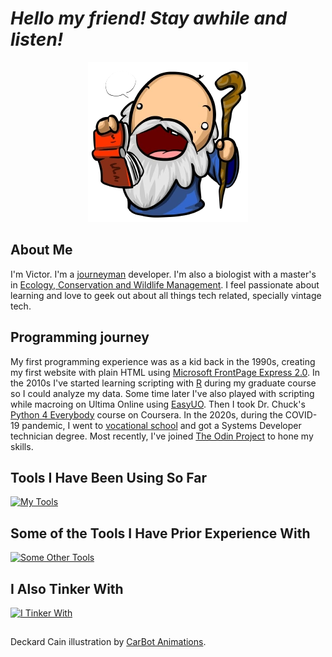 # *Hello my friend! Stay awhile and listen!*


<div align="center">
  
![profile programming](.assets/carbot_deckardcain.png "Deckard Cain, from the Diablo game franchise")

</div>


## About Me

I'm Victor. I'm a [journeyman](https://en.wikipedia.org/wiki/Journeyman_(disambiguation)) developer. I'm  also a biologist with a master's in [Ecology, Conservation and Wildlife Management](https://www.ufmg.br/pos/ecologia/en/). I feel passionate about learning and love to geek out about all things tech related, specially vintage tech.

## Programming journey

My first programming experience was as a kid back in the 1990s, creating my first website with plain HTML using [Microsoft FrontPage Express 2.0](https://en.wikipedia.org/wiki/Microsoft_FrontPage). In the 2010s I've started learning scripting with [R](https://cran.r-project.org/) during my graduate course so I could analyze my data. Some time later I've also played with scripting while macroing on Ultima Online using [EasyUO](http://www.easyuo.com/). Then I took Dr. Chuck's [Python 4 Everybody](https://www.py4e.com/) course on Coursera. In the 2020s, during the COVID-19 pandemic, I went to [vocational school](.assets/pc_desenvolvimento_de_sistemas_uberaba_cfp_fidelis_reis.pdf) and got a Systems Developer technician degree. Most recently, I've joined [The Odin Project](https://www.theodinproject.com/) to hone my skills.

## Tools I Have Been Using So Far

[![My Tools](https://skillicons.dev/icons?i=html,css,js,git,github,vscode)](https://skillicons.dev)

## Some of the Tools I Have Prior Experience With

[![Some Other Tools](https://skillicons.dev/icons?i=r,latex,python)](https://skillicons.dev)

## I Also Tinker With

[![I Tinker With](https://skillicons.dev/icons?i=arduino,raspberrypi)](https://skillicons.dev)


##
Deckard Cain illustration by [CarBot Animations](https://carbotanimations.fandom.com/wiki/Deckard_Cain).